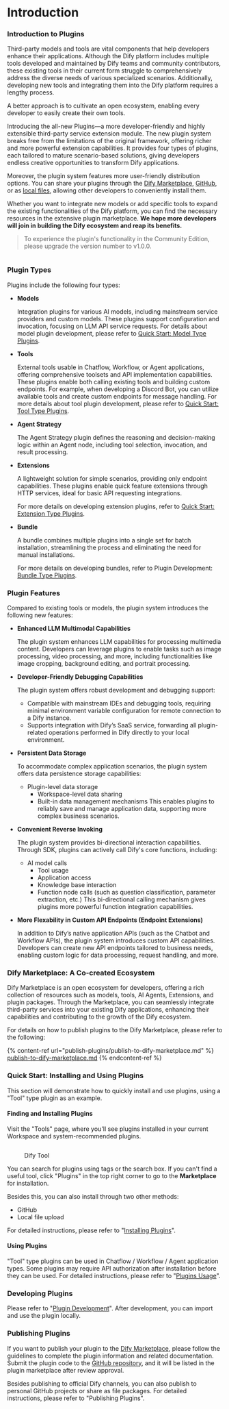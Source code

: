 # Introduction

### **Introduction to Plugins**

Third-party models and tools are vital components that help developers enhance their applications. Although the Dify platform includes multiple tools developed and maintained by Dify teams and community contributors, these existing tools in their current form struggle to comprehensively address the diverse needs of various specialized scenarios. Additionally, developing new tools and integrating them into the Dify platform requires a lengthy process.

A better approach is to cultivate an open ecosystem, enabling every developer to easily create their own tools.

Introducing the all-new Plugins—a more developer-friendly and highly extensible third-party service extension module. The new plugin system breaks free from the limitations of the original framework, offering richer and more powerful extension capabilities. It provides four types of plugins, each tailored to mature scenario-based solutions, giving developers endless creative opportunities to transform Dify applications.

Moreover, the plugin system features more user-friendly distribution options. You can share your plugins through the [Dify Marketplace](publish-plugins/publish-to-dify-marketplace.md), [GitHub](publish-plugins/publish-to-your-personal-github-repository.md), or as [local files](publish-plugins/package-the-plugin-file-and-publish-it.md), allowing other developers to conveniently install them.

Whether you want to integrate new models or add specific tools to expand the existing functionalities of the Dify platform, you can find the necessary resources in the extensive plugin marketplace. **We hope more developers will join in building the Dify ecosystem and reap its benefits.**

> To experience the plugin's functionality in the Community Edition, please upgrade the version number to v1.0.0.

<figure><img src="https://assets-docs.dify.ai/2025/01/83f9566063db7ae4886f6a139f3f81ff.png" alt=""><figcaption></figcaption></figure>

### **Plugin Types**&#x20;

Plugins include the following four types:

*   **Models**&#x20;

    Integration plugins for various AI models, including mainstream service providers and custom models. These plugins support configuration and invocation, focusing on LLM API service requests. For details about model plugin development, please refer to [Quick Start: Model Type Plugins](develop-plugins/model-plugin/).
*   **Tools**&#x20;

    External tools usable in Chatflow, Workflow, or Agent applications, offering comprehensive toolsets and API implementation capabilities. These plugins enable both calling existing tools and building custom endpoints. For example, when developing a Discord Bot, you can utilize available tools and create custom endpoints for message handling. For more details about tool plugin development, please refer to [Quick Start: Tool Type Plugins](develop-plugins/tool-plugin.md).
*   **Agent Strategy**

    The Agent Strategy plugin defines the reasoning and decision-making logic within an Agent node, including tool selection, invocation, and result processing.
*   **Extensions**&#x20;

    A lightweight solution for simple scenarios, providing only endpoint capabilities. These plugins enable quick feature extensions through HTTP services, ideal for basic API requesting integrations.

    For more details on developing extension plugins, refer to [Quick Start: Extension Type Plugins](develop-plugins/extension-plugin.md).
*   **Bundle**&#x20;

    A bundle combines multiple plugins into a single set for batch installation, streamlining the process and eliminating the need for manual installations.

    For more details on developing bundles, refer to Plugin Development: [Bundle Type Plugins](develop-plugins/bundle.md).

### **Plugin Features**&#x20;

Compared to existing tools or models, the plugin system introduces the following new features:

*   **Enhanced LLM Multimodal Capabilities**&#x20;

    The plugin system enhances LLM capabilities for processing multimedia content. Developers can leverage plugins to enable tasks such as image processing, video processing, and more, including functionalities like image cropping, background editing, and portrait processing.
*   **Developer-Friendly Debugging Capabilities**&#x20;

    The plugin system offers robust development and debugging support:

    * Compatible with mainstream IDEs and debugging tools, requiring minimal environment variable configuration for remote connection to a Dify instance.&#x20;
    * Supports integration with Dify’s SaaS service, forwarding all plugin-related operations performed in Dify directly to your local environment.
*   **Persistent Data Storage**&#x20;

    To accommodate complex application scenarios, the plugin system offers data persistence storage capabilities:

    * Plugin-level data storage
      * Workspace-level data sharing
      * Built-in data management mechanisms This enables plugins to reliably save and manage application data, supporting more complex business scenarios.
*   **Convenient Reverse Invoking**&#x20;

    The plugin system provides bi-directional interaction capabilities. Through SDK, plugins can actively call Dify's core functions, including:

    * AI model calls
      * Tool usage
      * Application access
      * Knowledge base interaction
      * Function node calls (such as question classification, parameter extraction, etc.) This bi-directional calling mechanism gives plugins more powerful function integration capabilities.
*   **More Flexability in Custom API Endpoints (Endpoint Extensions)**&#x20;

    In addition to Dify’s native application APIs (such as the Chatbot and Workflow APIs), the plugin system introduces custom API capabilities. Developers can create new API endpoints tailored to business needs, enabling custom logic for data processing, request handling, and more.

### **Dify Marketplace: A Co-created Ecosystem**&#x20;

Dify Marketplace is an open ecosystem for developers, offering a rich collection of resources such as models, tools, AI Agents, Extensions, and plugin packages. Through the Marketplace, you can seamlessly integrate third-party services into your existing Dify applications, enhancing their capabilities and contributing to the growth of the Dify ecosystem.

For details on how to publish plugins to the Dify Marketplace, please refer to the following:

{% content-ref url="publish-plugins/publish-to-dify-marketplace.md" %}
[publish-to-dify-marketplace.md](publish-plugins/publish-to-dify-marketplace.md)
{% endcontent-ref %}

### **Quick Start: Installing and Using Plugins**&#x20;

This section will demonstrate how to quickly install and use plugins, using a "Tool" type plugin as an example.

#### **Finding and Installing Plugins**&#x20;

Visit the "Tools" page, where you'll see plugins installed in your current Workspace and system-recommended plugins.

<figure><img src="https://assets-docs.dify.ai/2024/12/1020522b0b598b260ae8d272935107e2.png" alt=""><figcaption><p>Dify Tool</p></figcaption></figure>

You can search for plugins using tags or the search box. If you can't find a useful tool, click "Plugins" in the top right corner to go to the **Marketplace** for installation.

Besides this, you can also install through two other methods:

* GitHub
* Local file upload

For detailed instructions, please refer to "[Installing Plugins](quick-start/install-and-use-plugins.md)".

#### **Using Plugins**&#x20;

"Tool" type plugins can be used in Chatflow / Workflow / Agent application types. Some plugins may require API authorization after installation before they can be used. For detailed instructions, please refer to "[Plugins Usage](broken-reference)".

### **Developing Plugins**&#x20;

Please refer to "[Plugin Development](develop-plugins/)". After development, you can import and use the plugin locally.

### **Publishing Plugins**&#x20;

If you want to publish your plugin to the [Dify Marketplace](https://marketplace-plugin.dify.ai), please follow the guidelines to complete the plugin information and related documentation. Submit the plugin code to the [GitHub repository](https://github.com/langgenius/dify-official-plugins), and it will be listed in the plugin marketplace after review approval.

Besides publishing to official Dify channels, you can also publish to personal GitHub projects or share as file packages. For detailed instructions, please refer to "Publishing Plugins".



